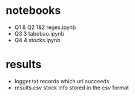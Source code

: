 # notebooks
- Q1 & Q2
1&2 regex.ipynb
- Q3
3 tabobao.ipynb
- Q4
4 stocks.ipynb

# results
- logger.txt
records which url succeeds
- results.csv
stock info stored in the csv format
